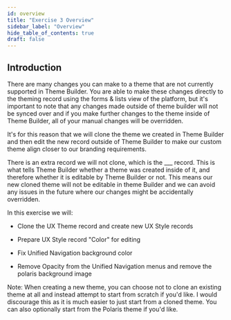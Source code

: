 ```yaml
---
id: overview
title: "Exercise 3 Overview"
sidebar_label: "Overview"
hide_table_of_contents: true
draft: false
---
```


## Introduction

There are many changes you can make to a theme that are not currently supported in Theme Builder. You are able to make these changes directly to the theming record using the forms & lists view of the platform, but it's important to note that any changes made outside of theme builder will not be synced over and if you make further changes to the theme inside of Theme Builder, all of your manual changes will be overridden.

It's for this reason that we will clone the theme we created in Theme Builder and then edit the new record outside of Theme Builder to make our custom theme align closer to our branding requirements.

There is an extra record we will not clone, which is the ___ record. This is what tells Theme Builder whether a theme was created inside of it, and therefore whether it is editable by Theme Builder or not. This means our new cloned theme will not be editable in theme Builder and we can avoid any issues in the future where our changes might be accidentally overridden.

In this exercise we will:

- Clone the UX Theme record and create new UX Style records
    
- Prepare UX Style record "Color" for editing
    
- Fix Unified Navigation background color
    
- Remove Opacity from the Unified Navigation menus and remove the polaris background image
    

Note: When creating a new theme, you can choose not to clone an existing theme at all and instead attempt to start from scratch if you'd like. I would discourage this as it is much easier to just start from a cloned theme. You can also optionally start from the Polaris theme if you'd like.